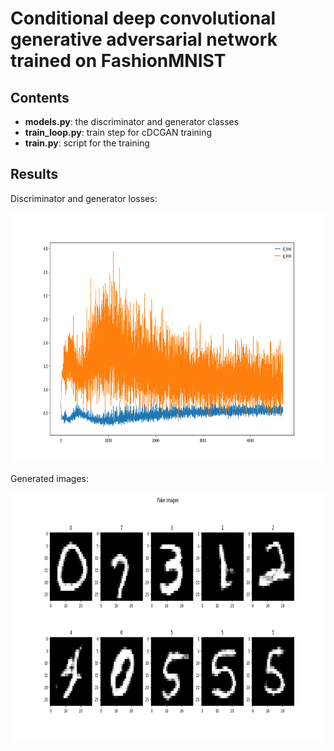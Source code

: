 # Conditional deep convolutional generative adversarial network trained on FashionMNIST

## Contents

* **models.py**: the discriminator and generator classes
* **train_loop.py**: train step for cDCGAN training
* **train.py**: script for the training

## Results

Discriminator and generator losses:

<img src='images/loss.png' height='400' width='800'>

Generated images:

<img src='images/fake_images.png' height='400' width='800'>


